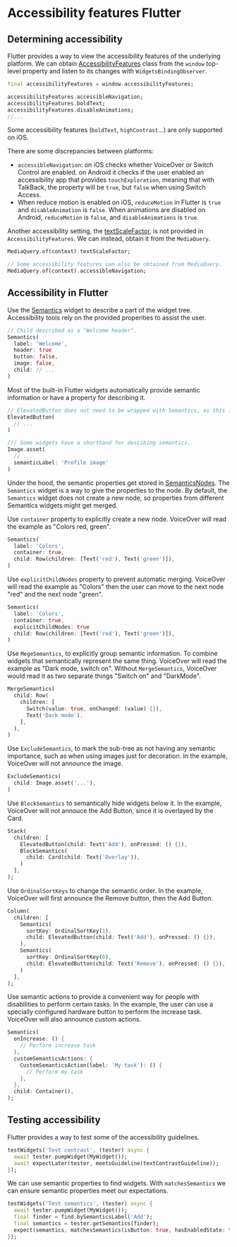 # Accessibility features Flutter

## Determining accessibility

Flutter provides a way to view the accessibility features of the underlying platform. We can obtain [AccessibilityFeatures](https://api.flutter.dev/flutter/dart-ui/AccessibilityFeatures-class.html) class from the `window` top-level property and listen to its changes with `WidgetsBindingObserver`. 

```dart
final accessibilityFeatures = window.accessibilityFeatures;

accessibilityFeatures.accessibleNavigation;
accessibilityFeatures.boldText;
accessibilityFeatures.disableAnimations;
//...
```

Some accessibility features (`boldText`, `highContrast`...) are only supported on iOS.

There are some discrepancies between platforms:
* `accessibleNavigation`: on iOS checks whether VoiceOver or Switch Control are enabled. on Android it checks if the user enabled an accessibility app that provides `touchExploration`, meaning that with TalkBack, the property will be `true`, but `false` when using Switch Access.
* When reduce motion is enabled on iOS, `reduceMotion` in Flutter is `true` and `disableAnimation` is `false`. When animations are disabled on Android, `reduceMotion` is `false`, and `disableAnimations` is `true`.

Another accessibility setting, the [textScaleFactor](https://api.flutter.dev/flutter/widgets/MediaQueryData/textScaleFactor.html), is not provided in `AccessibilityFeatures`. We can instead, obtain it from the `MediaQuery`.

```dart
MediaQuery.of(context).textScaleFactor;

// Some accessibility features can also be obtained from MediaQuery.
MediaQuery.of(context).accessibleNavigation;
```

## Accessibility in Flutter

Use the [Semantics](https://api.flutter.dev/flutter/widgets/Semantics-class.html) widget to describe a part of the widget tree. Accessibility tools rely on the provided properities to assist the user.

```dart
// Child described as a "Welcome header".
Semantics(
  label: 'Welcome',
  header: true
  button: false,
  image: false,
  child: // ...
)
```

Most of the built-in Flutter widgets automatically provide semantic information or have a property for describing it.

```dart
// ElevatedButton does not need to be wrapped with Semantics, as this is already done under the hood.
ElevatedButton(
  // ...
)

/// Some widgets have a shorthand for descibing semantics.
Image.asset(
  // ...
  semanticLabel: 'Profile image'
)
```

Under the hood, the semantic properties get stored in [SemanticsNodes](https://api.flutter.dev/flutter/semantics/SemanticsNode-class.html). The `Semantics` widget is a way to give the properties to the node. By default, the `Semantics` widget does not create a new node, so properties from different Semantics widgets might get merged.


Use `container` property to explicitly create a new node. VoiceOver will read the example as "Colors red, green".
```dart
Semantics(
  label: 'Colors',
  container: true,
  child: Row(children: [Text('red'), Text('green')]),
)
```

Use `explicitChildNodes` property to prevent automatic merging. VoiceOver will read the example as "Colors" then the user can move to the next node "red" and the next node "green".

```dart
Semantics(
  label: 'Colors',
  container: true,
  explicitChildNodes: true
  child: Row(children: [Text('red'), Text('green')]),
)
```

Use `MegeSemantics`, to explicitly group semantic information. To combine widgets that semantically represent the same thing. VoiceOver will read the example as "Dark mode, switch on". Without `MergeSemantics`, VoiceOver would read it as two separate things "Switch on"  and "DarkMode".

```dart
MergeSemantics(
  child: Row(
    children: [
      Switch(value: true, onChanged: (value) {}),
      Text('Dark mode'),
    ],
  ),
)
```

Use `ExcludeSemantics`, to mark the sub-tree as not having any semantic importance, such as when using images just for decoration. In the example, VoiceOver will not announce the image.

```dart
ExcludeSemantics(
  child: Image.asset('...'),
)
```

Use `BlockSemantics` to semantically hide widgets below it. In the example, VoiceOver will not annouce the Add Button, since it is overlayed by the Card.

```dart
Stack(
  children: [
    ElevatedButton(child: Text('Add'), onPressed: () {}),
    BlockSemantics(
      child: Card(child: Text('Overlay')),
    )
  ],
);
```

Use `OrdinalSortKeys` to change the semantic order. In the example, VoiceOver will first announce the Remove button, then the Add Button.

```dart
Column(
  children: [
    Semantics(
      sortKey: OrdinalSortKey(1),
      child: ElevatedButton(child: Text('Add'), onPressed: () {}),
    ),
    Semantics(
      sortKey: OrdinalSortKey(0),
      child: ElevatedButton(child: Text('Remove'), onPressed: () {}),
    )
  ],
);
```

Use semantic actions to provide a convenient way for people with disabilities to perform certain tasks.
In the example, the user can use a specially configured hardware button to perform the increase task. VoiceOver will also announce custom actions.

```dart
Semantics(
  onIncrease: () {
    // Perform increase task
  },
  customSemanticsActions: {
    CustomSemanticsAction(label: 'My task'): () {
      // Perform my task
    },
  },
  child: Container(),
);
```

## Testing accessibility

Flutter provides a way to test some of the accessibility guidelines.

```dart
testWidgets('Test contrast', (tester) async {
  await tester.pumpWidget(MyWidget());
  await expectLater(tester, meetsGuideline(textContrastGuideline));
});
```

We can use semantic properties to find widgets. With `matchesSemantics` we can ensure semantic properties meet our expectations.

```dart
testWidgets('Test semantics', (tester) async {
  await tester.pumpWidget(MyWidget());
  final finder = find.bySemanticsLabel('Add');
  final semantics = tester.getSemantics(finder);
  expect(semantics, matchesSemantics(isButton: true, hasEnabledState: true));
});
```